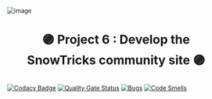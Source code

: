 ![image](https://user-images.githubusercontent.com/54909696/144947502-ef90f2a8-efcb-415d-b30d-5eba9d56fa65.png)
# <p align="center">🟣 Project 6 : Develop the SnowTricks community site 🟣</p>
[![Codacy Badge](https://app.codacy.com/project/badge/Grade/d7e678276dc7400081ff9c76af5c3d2f)](https://www.codacy.com/gh/ledukilian/LeduKilian_6_11122021/dashboard?utm_source=github.com&amp;utm_medium=referral&amp;utm_content=ledukilian/LeduKilian_6_11122021&amp;utm_campaign=Badge_Grade)
[![Quality Gate Status](https://sonarcloud.io/api/project_badges/measure?project=ledukilian_LeduKilian_6_11122021&metric=alert_status)](https://sonarcloud.io/summary/new_code?id=ledukilian_LeduKilian_6_11122021)
[![Bugs](https://sonarcloud.io/api/project_badges/measure?project=ledukilian_LeduKilian_6_11122021&metric=bugs)](https://sonarcloud.io/summary/new_code?id=ledukilian_LeduKilian_6_11122021)
[![Code Smells](https://sonarcloud.io/api/project_badges/measure?project=ledukilian_LeduKilian_6_11122021&metric=code_smells)](https://sonarcloud.io/summary/new_code?id=ledukilian_LeduKilian_6_11122021)
